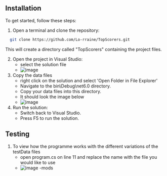 ## Installation

To get started, follow these steps: <br>
1. Open a terminal and clone the repository:
```bash
  git clone https://github.com/Lo-rraine/TopScorers.git
```
This will create a directory called "TopScorers" containing the project files. <br>

2. Open the project in Visual Studio: <br>
    - select the solution file <br>
    - ![image](https://github.com/Lo-rraine/TopScorers/assets/65586580/88308aad-c00e-42ef-837b-3ce7fb8b5ff7)
3. Copy the data files  
    - right click on the solution and select 'Open Folder in File Explorer'
    - Navigate to the bin\Debug\net6.0 directory.
    - Copy your data files into this directory.
    - It should look the image below
    -  ![image](https://github.com/Lo-rraine/TopScorers/assets/65586580/f80d0350-c9ff-4010-80cb-94d15fa44f46)
4. Run the solution:
    - Switch back to Visual Studio.
    - Press F5 to run the solution.

## Testing
1. To view how the programme works with the different variations of the testData files
    - open program.cs on line 11 and replace the name with the file you would like to use
    - ![image](https://github.com/Lo-rraine/TopScorers/assets/65586580/d84a64c9-0af4-4b6a-8b6e-6925e2f449e3)
    -mods

  
 
